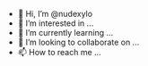 - 👋 Hi, I’m @nudexylo
- 👀 I’m interested in ...
- 🌱 I’m currently learning ...
- 💞️ I’m looking to collaborate on ...
- 📫 How to reach me ...

<!---
nudexylo/nudexylo is a ✨ special ✨ repository because its `README.md` (this file) appears on your GitHub profile.
You can click the Preview link to take a look at your changes.
--->
